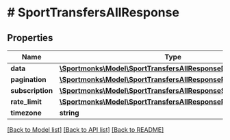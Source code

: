 # # SportTransfersAllResponse

## Properties

Name | Type | Description | Notes
------------ | ------------- | ------------- | -------------
**data** | [**\Sportmonks\Model\SportTransfersAllResponseDataInner[]**](SportTransfersAllResponseDataInner.md) |  | [optional]
**pagination** | [**\Sportmonks\Model\SportTransfersAllResponsePagination**](SportTransfersAllResponsePagination.md) |  | [optional]
**subscription** | [**\Sportmonks\Model\SportTransfersAllResponseSubscriptionInner[]**](SportTransfersAllResponseSubscriptionInner.md) |  | [optional]
**rate_limit** | [**\Sportmonks\Model\SportTransfersAllResponseRateLimit**](SportTransfersAllResponseRateLimit.md) |  | [optional]
**timezone** | **string** |  | [optional]

[[Back to Model list]](../../README.md#models) [[Back to API list]](../../README.md#endpoints) [[Back to README]](../../README.md)
